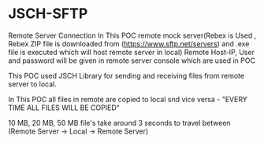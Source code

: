 # JSCH-SFTP
Remote Server Connection
In This POC remote mock server(Rebex is Used , Rebex ZIP file is downloaded from (https://www.sftp.net/servers) and .exe file is executed which will host remote server in local)
Remote Host-IP, User and password will be given in remote server console which are used in POC

This POC used JSCH Library for sending and receiving files from remote server to local.

In This POC all files in remote are copied to local snd vice versa - "EVERY TIME ALL FILES WILL BE COPIED" 

10 MB, 20 MB, 50 MB file's take around 3 seconds to travel between (Remote Server -> Local -> Remote Server)
